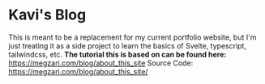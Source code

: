 # Kavi's Blog
This is meant to be a replacement for my current portfolio website, but I'm just treating it as a side project to learn the basics of Svelte, typescript, tailwindcss, etc. **The tutorial this is based on can be found here:**
https://megzari.com/blog/about_this_site
Source Code: https://megzari.com/blog/about_this_site/
